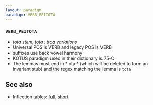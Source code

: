 ```yaml
---
layout: paradigm
paradigm: VERB_PEITOTA
---
```

### ` VERB_PEITOTA `

* _tota stem, tota : ttoa variations_
* Universal POS is VERB and legacy POS is VERB
* suffixes use back vowel harmony
* KOTUS paradigm used in their dictionary is 75-C
* The lemmas must end in * ota * (which will be deleted to form an invariant stub) and the regex matching the lemma is ` tota `

## See also

* Inflection tables: [full](gen/P/peitota.html), [short](gen/P/peitota_wikt.html)

